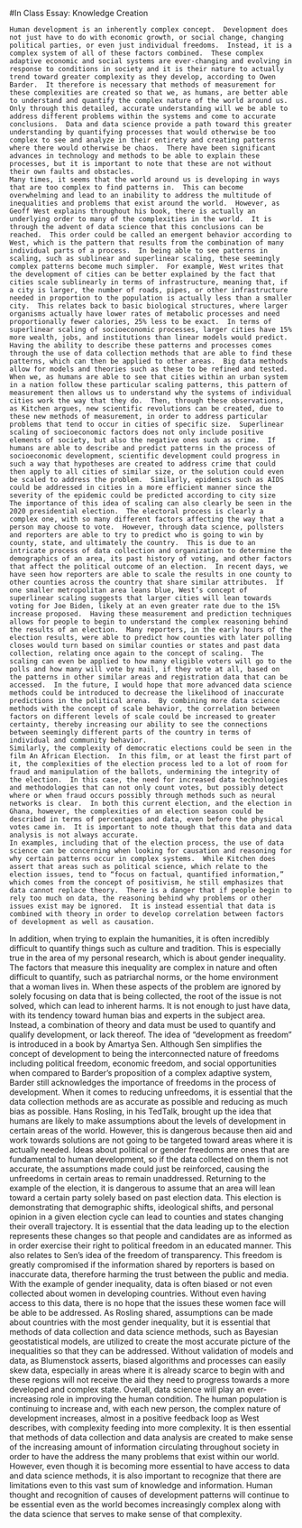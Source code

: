 #In Class Essay: Knowledge Creation

	Human development is an inherently complex concept.  Development does not just have to do with economic growth, or social change, changing political parties, or even just individual freedoms.  Instead, it is a complex system of all of these factors combined.  These complex adaptive economic and social systems are ever-changing and evolving in response to conditions in society and it is their nature to actually trend toward greater complexity as they develop, according to Owen Barder.  It therefore is necessary that methods of measurement for these complexities are created so that we, as humans, are better able to understand and quantify the complex nature of the world around us.  Only through this detailed, accurate understanding will we be able to address different problems within the systems and come to accurate conclusions.  Data and data science provide a path toward this greater understanding by quantifying processes that would otherwise be too complex to see and analyze in their entirety and creating patterns where there would otherwise be chaos.  There have been significant advances in technology and methods to be able to explain these processes, but it is important to note that these are not without their own faults and obstacles.
	Many times, it seems that the world around us is developing in ways that are too complex to find patterns in.  This can become overwhelming and lead to an inability to address the multitude of inequalities and problems that exist around the world.  However, as Geoff West explains throughout his book, there is actually an underlying order to many of the complexities in the world.  It is through the advent of data science that this conclusions can be reached.  This order could be called an emergent behavior according to West, which is the pattern that results from the combination of many individual parts of a process.  In being able to see patterns in scaling, such as sublinear and superlinear scaling, these seemingly complex patterns become much simpler.  For example, West writes that the development of cities can be better explained by the fact that cities scale sublinearly in terms of infrastructure, meaning that, if a city is larger, the number of roads, pipes, or other infrastructure needed in proportion to the population is actually less than a smaller city.  This relates back to basic biological structures, where larger organisms actually have lower rates of metabolic processes and need proportionally fewer calories, 25% less to be exact.  In terms of superlinear scaling of socioeconomic processes, larger cities have 15% more wealth, jobs, and institutions than linear models would predict.  Having the ability to describe these patterns and processes comes through the use of data collection methods that are able to find these patterns, which can then be applied to other areas.  Big data methods allow for models and theories such as these to be refined and tested.  
	When we, as humans are able to see that cities within an urban system in a nation follow these particular scaling patterns, this pattern of measurement then allows us to understand why the systems of individual cities work the way that they do.  Then, through these observations, as Kitchen argues, new scientific revolutions can be created, due to these new methods of measurement, in order to address particular problems that tend to occur in cities of specific size.  Superlinear scaling of socioeconomic factors does not only include positive elements of society, but also the negative ones such as crime.  If humans are able to describe and predict patterns in the process of socioeconomic development, scientific development could progress in such a way that hypotheses are created to address crime that could then apply to all cities of similar size, or the solution could even be scaled to address the problem.  Similarly, epidemics such as AIDS could be addressed in cities in a more efficient manner since the severity of the epidemic could be predicted according to city size
	The importance of this idea of scaling can also clearly be seen in the 2020 presidential election.  The electoral process is clearly a complex one, with so many different factors affecting the way that a person may choose to vote.  However, through data science, pollsters and reporters are able to try to predict who is going to win by county, state, and ultimately the country.  This is due to an intricate process of data collection and organization to determine the demographics of an area, its past history of voting, and other factors that affect the political outcome of an election.  In recent days, we have seen how reporters are able to scale the results in one county to other counties across the country that share similar attributes.  If one smaller metropolitan area leans blue, West’s concept of superlinear scaling suggests that larger cities will lean towards voting for Joe Biden, likely at an even greater rate due to the 15% increase proposed.  Having these measurement and prediction techniques allows for people to begin to understand the complex reasoning behind the results of an election.  Many reporters, in the early hours of the election results, were able to predict how counties with later polling closes would turn based on similar counties or states and past data collection, relating once again to the concept of scaling.  The scaling can even be applied to how many eligible voters will go to the polls and how many will vote by mail, if they vote at all, based on the patterns in other similar areas and registration data that can be accessed.  In the future, I would hope that more advanced data science methods could be introduced to decrease the likelihood of inaccurate predictions in the political arena.  By combining more data science methods with the concept of scale behavior, the correlation between factors on different levels of scale could be increased to greater certainty, thereby increasing our ability to see the connections between seemingly different parts of the country in terms of individual and community behavior.
	Similarly, the complexity of democratic elections could be seen in the film An African Election.  In this film, or at least the first part of it, the complexities of the election process led to a lot of room for fraud and manipulation of the ballots, undermining the integrity of the election.  In this case, the need for increased data technologies and methodologies that can not only count votes, but possibly detect where or when fraud occurs possibly through methods such as neural networks is clear.  In both this current election, and the election in Ghana, however, the complexities of an election season could be described in terms of percentages and data, even before the physical votes came in.  It is important to note though that this data and data analysis is not always accurate.
	In examples, including that of the election process, the use of data science can be concerning when looking for causation and reasoning for why certain patterns occur in complex systems.  While Kitchen does assert that areas such as political science, which relate to the election issues, tend to “focus on factual, quantified information,” which comes from the concept of positivism, he still emphasizes that data cannot replace theory.  There is a danger that if people begin to rely too much on data, the reasoning behind why problems or other issues exist may be ignored.  It is instead essential that data is combined with theory in order to develop correlation between factors of development as well as causation. 
In addition, when trying to explain the humanities, it is often incredibly difficult to quantify things such as culture and tradition.  This is especially true in the area of my personal research, which is about gender inequality.  The factors that measure this inequality are complex in nature and often difficult to quantify, such as patriarchal norms, or the home environment that a woman lives in.  When these aspects of the problem are ignored by solely focusing on data that is being collected, the root of the issue is not solved, which can lead to inherent harms.  It is not enough to just have data, with its tendency toward human bias and experts in the subject area.  Instead, a combination of theory and data must be used to quantify and qualify development, or lack thereof.
	The idea of “development as freedom” is introduced in a book by Amartya Sen.  Although Sen simplifies the concept of development to being the interconnected nature of freedoms including political freedom, economic freedom, and social opportunities when compared to Barder’s proposition of a complex adaptive system, Barder still acknowledges the importance of freedoms in the process of development.  When it comes to reducing unfreedoms, it is essential that the data collection methods are as accurate as possible and reducing as much bias as possible.  Hans Rosling, in his TedTalk, brought up the idea that humans are likely to make assumptions about the levels of development in certain areas of the world.  However, this is dangerous because then aid and work towards solutions are not going to be targeted toward areas where it is actually needed.  Ideas about political or gender freedoms are ones that are fundamental to human development, so if the data collected on them is not accurate, the assumptions made could just be reinforced, causing the unfreedoms in certain areas to remain unaddressed.
Returning to the example of the election, it is dangerous to assume that an area will lean toward a certain party solely based on past election data.  This election is demonstrating that demographic shifts, ideological shifts, and personal opinion in a given election cycle can lead to counties and states changing their overall trajectory.  It is essential that the data leading up to the election represents these changes so that people and candidates are as informed as in order exercise their right to political freedom in an educated manner.  This also relates to Sen’s idea of the freedom of transparency.  This freedom is greatly compromised if the information shared by reporters is based on inaccurate data, therefore harming the trust between the public and media.
With the example of gender inequality, data is often biased or not even collected about women in developing countries.  Without even having access to this data, there is no hope that the issues these women face will be able to be addressed.  As Rosling shared, assumptions can be made about countries with the most gender inequality, but it is essential that methods of data collection and data science methods, such as Bayesian geostatistical models, are utilized to create the most accurate picture of the inequalities so that they can be addressed.  Without validation of models and data, as Blumenstock asserts, biased algorithms and processes can easily skew data, especially in areas where it is already scarce to begin with and these regions will not receive the aid they need to progress towards a more developed and complex state.
	Overall, data science will play an ever-increasing role in improving the human condition.  The human population is continuing to increase and, with each new person, the complex nature of development increases, almost in a positive feedback loop as West describes, with complexity feeding into more complexity.  It is then essential that methods of data collection and data analysis are created to make sense of the increasing amount of information circulating throughout society in order to have the address the many problems that exist within our world.  However, even though it is becoming more essential to have access to data and data science methods, it is also important to recognize that there are limitations even to this vast sum of knowledge and information.  Human thought and recognition of causes of development patterns will continue to be essential even as the world becomes increasingly complex along with the data science that serves to make sense of that complexity.

